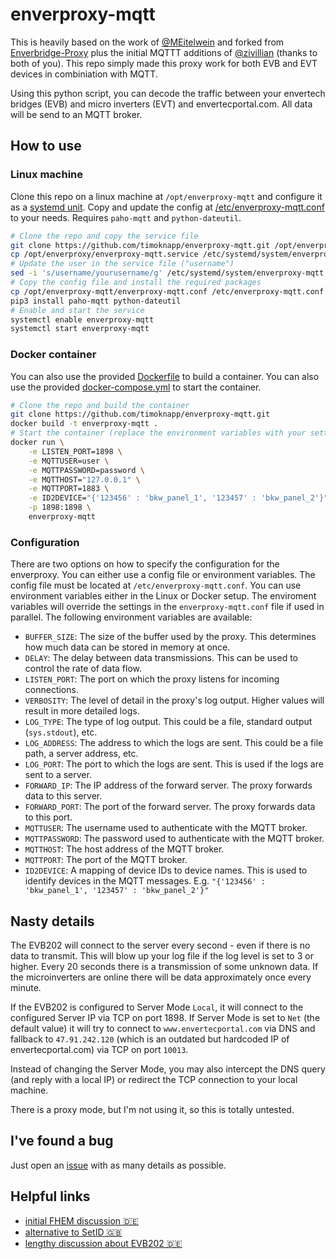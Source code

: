 # enverproxy-mqtt

This is heavily based on the work of [@MEitelwein](https://github.com/MEitelwein) and forked from [Enverbridge-Proxy](https://gitlab.eitelwein.net/MEitelwein/Enverbridge-Proxy) plus the initial MQTTT additions of [@zivillian](https://github.com/zivillian) (thanks to both of you). This repo simply made this proxy work for both EVB and EVT devices in combiniation with MQTT.

Using this python script, you can decode the traffic between your envertech bridges (EVB) and micro inverters (EVT) and envertecportal.com. All data will be send to an MQTT broker.

## How to use

### Linux machine

Clone this repo on a linux machine at `/opt/enverproxy-mqtt` and configure it as a [systemd unit](enverproxy-mqtt.service). Copy and update the config at [/etc/enverproxy-mqtt.conf](enverproxy-mqtt.conf) to your needs.
Requires `paho-mqtt` and `python-dateutil`.

```bash
# Clone the repo and copy the service file
git clone https://github.com/timoknapp/enverproxy-mqtt.git /opt/enverproxy-mqtt
cp /opt/enverproxy/enverproxy-mqtt.service /etc/systemd/system/enverproxy-mqtt.service
# Update the user in the service file ("username")
sed -i 's/username/yourusername/g' /etc/systemd/system/enverproxy-mqtt.service
# Copy the config file and install the required packages
cp /opt/enverproxy-mqtt/enverproxy-mqtt.conf /etc/enverproxy-mqtt.conf
pip3 install paho-mqtt python-dateutil
# Enable and start the service
systemctl enable enverproxy-mqtt
systemctl start enverproxy-mqtt
```

### Docker container

You can also use the provided [Dockerfile](Dockerfile) to build a container. You can also use the provided [docker-compose.yml](docker-compose.yml) to start the container.

```bash
# Clone the repo and build the container
git clone https://github.com/timoknapp/enverproxy-mqtt.git
docker build -t enverproxy-mqtt .
# Start the container (replace the environment variables with your settings)
docker run \
    -e LISTEN_PORT=1898 \
    -e MQTTUSER=user \
    -e MQTTPASSWORD=password \
    -e MQTTHOST="127.0.0.1" \
    -e MQTTPORT=1883 \
    -e ID2DEVICE="{'123456' : 'bkw_panel_1', '123457' : 'bkw_panel_2'}" \
    -p 1898:1898 \
    enverproxy-mqtt
```

### Configuration

There are two options on how to specify the configuration for the enverproxy. You can either use a config file or environment variables. The config file must be located at `/etc/enverproxy-mqtt.conf`.
You can use environment variables either in the Linux or Docker setup. The enviroment variables will override the settings in the `enverproxy-mqtt.conf` file if used in parallel. The following environment variables are available:

- `BUFFER_SIZE`: The size of the buffer used by the proxy. This determines how much data can be stored in memory at once.
- `DELAY`: The delay between data transmissions. This can be used to control the rate of data flow.
- `LISTEN_PORT`: The port on which the proxy listens for incoming connections.
- `VERBOSITY`: The level of detail in the proxy's log output. Higher values will result in more detailed logs.
- `LOG_TYPE`: The type of log output. This could be a file, standard output (`sys.stdout`), etc.
- `LOG_ADDRESS`: The address to which the logs are sent. This could be a file path, a server address, etc.
- `LOG_PORT`: The port to which the logs are sent. This is used if the logs are sent to a server.
- `FORWARD_IP`: The IP address of the forward server. The proxy forwards data to this server.
- `FORWARD_PORT`: The port of the forward server. The proxy forwards data to this port.
- `MQTTUSER`: The username used to authenticate with the MQTT broker.
- `MQTTPASSWORD`: The password used to authenticate with the MQTT broker.
- `MQTTHOST`: The host address of the MQTT broker.
- `MQTTPORT`: The port of the MQTT broker.
- `ID2DEVICE`: A mapping of device IDs to device names. This is used to identify devices in the MQTT messages. E.g. `"{'123456' : 'bkw_panel_1', '123457' : 'bkw_panel_2'}"`

## Nasty details

The EVB202 will connect to the server every second - even if there is no data to transmit. This will blow up your log file if the log level is set to 3 or higher. Every 20 seconds there is a transmission of some unknown data. If the microinverters are online there will be data approximately once every minute.

If the EVB202 is configured to Server Mode `Local`, it will connect to the configured Server IP via TCP on port 1898. If Server Mode is set to `Net` (the default value) it will try to connect to `www.envertecportal.com` via DNS and fallback to `47.91.242.120` (which is an outdated but hardcoded IP of envertecportal.com) via TCP on port `10013`.

Instead of changing the Server Mode, you may also intercept the DNS query (and reply with a local IP) or redirect the TCP connection to your local machine.

There is a proxy mode, but I'm not using it, so this is totally untested.

## I've found a bug

Just open an [issue](https://github.com/timoknapp/enverproxy-mqtt/issues/new) with as many details as possible.

## Helpful links

- [initial FHEM discussion 🇩🇪](https://forum.fhem.de/index.php?topic=61867.0)
- [alternative to SetID 🇬🇧](https://sven.stormbind.net/blog/posts/iot_envertech_enverbridge_evb202/)
- [lengthy discussion about EVB202 🇩🇪](https://www.photovoltaikforum.com/thread/125652-envertech-bridge-evb202-oder-evb201/)
